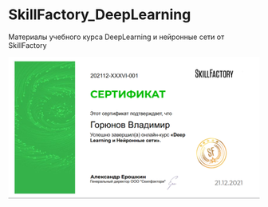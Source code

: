 # SkillFactory_DeepLearning
Материалы учебного курса DeepLearning и нейронные сети от SkillFactory

![Alt text](sertdl.png?raw=true "Title")
